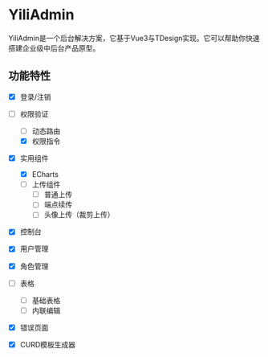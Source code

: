 # YiliAdmin

YiliAdmin是一个后台解决方案，它基于Vue3与TDesign实现。它可以帮助你快速搭建企业级中后台产品原型。

## 功能特性

- [X] 登录/注销
- [ ] 权限验证
    - [ ] 动态路由
    - [X] 权限指令
- [X] 实用组件
    - [X] ECharts
    - [ ] 上传组件
        - [ ] 普通上传
        - [ ] 端点续传
        - [ ] 头像上传（裁剪上传）
- [X] 控制台
- [X] 用户管理
- [X] 角色管理
- [ ] 表格
    - [ ] 基础表格
    - [ ] 内联编辑
- [X] 错误页面
- [X] CURD模板生成器




